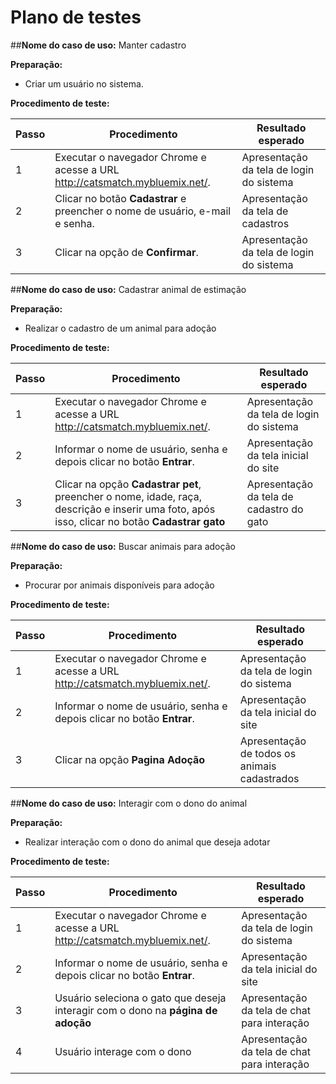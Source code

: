 # Plano de testes

##**Nome do caso de uso:** Manter cadastro

**Preparação:**

* Criar um usuário no sistema.

**Procedimento de teste:**

| Passo | Procedimento | Resultado esperado |
| --- | --- | --- |
| 1 | Executar o navegador Chrome e acesse a URL http://catsmatch.mybluemix.net/. | Apresentação da tela de login do sistema |
| 2 | Clicar no botão **Cadastrar** e preencher o nome de usuário, e-mail e senha. | Apresentação da tela de cadastros |
| 3 | Clicar na opção de **Confirmar**. | Apresentação da tela de login do sistema |



##**Nome do caso de uso:** Cadastrar animal de estimação

**Preparação:**

* Realizar o cadastro de um animal para adoção

**Procedimento de teste:**

| Passo | Procedimento | Resultado esperado |
| --- | --- | --- |
| 1 | Executar o navegador Chrome e acesse a URL http://catsmatch.mybluemix.net/. | Apresentação da tela de login do sistema |
| 2 | Informar o nome de usuário, senha e depois clicar no botão **Entrar**. | Apresentação da tela inicial do site |
| 3 | Clicar na opção **Cadastrar pet**, preencher o nome, idade, raça, descrição e inserir uma foto, após isso, clicar no botão **Cadastrar gato** | Apresentação da tela de cadastro do gato |



##**Nome do caso de uso:** Buscar animais para adoção

**Preparação:**

* Procurar por animais disponíveis para adoção

**Procedimento de teste:**

| Passo | Procedimento | Resultado esperado |
| --- | --- | --- |
| 1 | Executar o navegador Chrome e acesse a URL http://catsmatch.mybluemix.net/. | Apresentação da tela de login do sistema |
| 2 | Informar o nome de usuário, senha e depois clicar no botão **Entrar**. | Apresentação da tela inicial do site |
| 3 | Clicar na opção **Pagina Adoção** | Apresentação de todos os animais cadastrados |



##**Nome do caso de uso:** Interagir com o dono do animal

**Preparação:**

* Realizar interação com o dono do animal que deseja adotar

**Procedimento de teste:**

| Passo | Procedimento | Resultado esperado |
| --- | --- | --- |
| 1 | Executar o navegador Chrome e acesse a URL http://catsmatch.mybluemix.net/. | Apresentação da tela de login do sistema |
| 2 | Informar o nome de usuário, senha e depois clicar no botão **Entrar**. | Apresentação da tela inicial do site |
| 3 | Usuário seleciona o gato que deseja interagir com o dono na **página de adoção** | Apresentação da tela de chat para interação |
| 4 | Usuário interage com o dono | Apresentação da tela de chat para interação |

